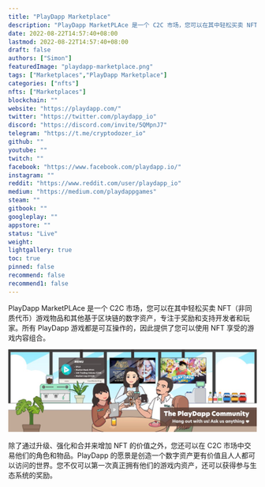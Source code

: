 ```yaml
---
title: "PlayDapp Marketplace"
description: "PlayDapp MarketPLAce 是一个 C2C 市场，您可以在其中轻松买卖 NFT（非同质代币）游戏物品和其他基于区块链的数字资产，专注于奖励和支持开发者和玩家。"
date: 2022-08-22T14:57:40+08:00
lastmod: 2022-08-22T14:57:40+08:00
draft: false
authors: ["Simon"]
featuredImage: "playdapp-marketplace.png"
tags: ["Marketplaces","PlayDapp Marketplace"]
categories: ["nfts"]
nfts: ["Marketplaces"]
blockchain: ""
website: "https://playdapp.com/"
twitter: "https://twitter.com/playdapp_io"
discord: "https://discord.com/invite/5QMpnJ7"
telegram: "https://t.me/cryptodozer_io"
github: ""
youtube: ""
twitch: ""
facebook: "https://www.facebook.com/playdapp.io/"
instagram: ""
reddit: "https://www.reddit.com/user/playdapp_io"
medium: "https://medium.com/playdappgames"
steam: ""
gitbook: ""
googleplay: ""
appstore: ""
status: "Live"
weight: 
lightgallery: true
toc: true
pinned: false
recommend: false
recommend1: false
---
```

PlayDapp MarketPLAce 是一个 C2C 市场，您可以在其中轻松买卖 NFT（非同质代币）游戏物品和其他基于区块链的数字资产，专注于奖励和支持开发者和玩家。所有 PlayDapp 游戏都是可互操作的，因此提供了您可以使用 NFT 享受的游戏内容组合。

![配图](1082569360.jpg)

除了通过升级、强化和合并来增加 NFT 的价值之外，您还可以在 C2C 市场中交易他们的角色和物品。PlayDapp 的愿景是创造一个数字资产更有价值且人人都可以访问的世界。您不仅可以第一次真正拥有他们的游戏内资产，还可以获得参与生态系统的奖励。